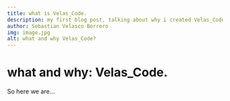 ```yaml
---
title: what is Velas_Code.
description: my first blog post, talking about why i created Velas_Code and what is it.
author: Sebastian Velasco Borrero
img: image.jpg
alt: what and why Velas_Code?
---
```

# what and why: Velas_Code.

So here we are... 